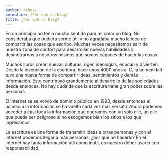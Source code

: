 ```yaml
---
author: achess
permalink: /Por-que-un-blog/
title: ¿Por qué un blog?
---
```


En un principio no tenía mucho sentido para mí crear un blog. No consideraba que pudiera serme útil y no agradaba mucho la idea de compartir las cosas que escribo. Muchas veces necesitamos salir de nuestra zona de confort para desarrollar nuevas habilidades y desmotrarnos a nosotros mismos que somos capaces de hacer las cosas.  

Muchos libros crean nuevas culturas, rigen ideologías, educan y divierten. Desde la invención de la escritura, hace unos 4000 años a. C, la humanidad tuvo una nueva forma de compartir ideas, sentimientos y demás información. Esto contribuyó grandemente al desarrollo de las sociedades desde entonces. No hay duda de que la escritura tiene gran poder sobre las personas. 

El internet se se volvió de dominio público en 1993, desde entonces el acceso a la información se ha vuelto cada vez más versátil. Ahora podemos acceder a casi toda la información que queramos con un solo clic, un clic que puede ser peligroso si no escogemos bien los sitios a los que ingresamos.    

La escritura es una forma de transmitir ideas a otras personas y con el internet podemos llegar a más personas; ¿por qué no hacerlo? En el internet hay tanta información útil como inútil, es nuestro deber usarlo con responsabilidad.
